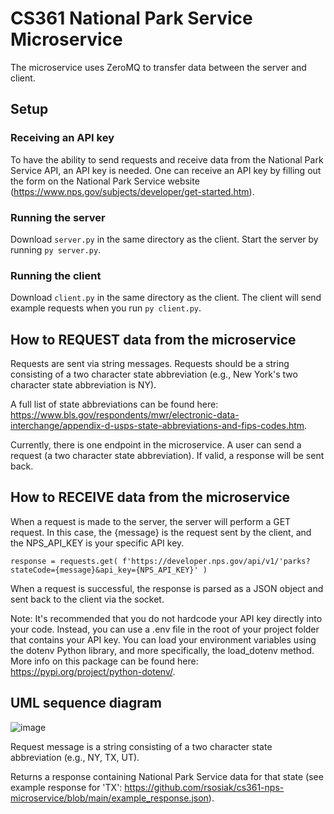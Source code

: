 # CS361 National Park Service Microservice

The microservice uses ZeroMQ to transfer data between the server and client.

## Setup

### Receiving an API key
To have the ability to send requests and receive data from the National Park Service API, an API key is needed. One can receive an API key by filling out the form on the National Park Service website (https://www.nps.gov/subjects/developer/get-started.htm).

### Running the server
Download `server.py` in the same directory as the client. Start the server by running `py server.py`.

### Running the client
Download `client.py` in the same directory as the client. The client will send example requests when you run `py client.py`.

## How to REQUEST data from the microservice
Requests are sent via string messages. Requests should be a string consisting of a two character state abbreviation (e.g., New York's two character state abbreviation is NY). 

A full list of state abbreviations can be found here: https://www.bls.gov/respondents/mwr/electronic-data-interchange/appendix-d-usps-state-abbreviations-and-fips-codes.htm.

Currently, there is one endpoint in the microservice. A user can send a request (a two character state abbreviation). If valid, a response will be sent back.

## How to RECEIVE data from the microservice

When a request is made to the server, the server will perform a GET request. In this case, the {message} is the request sent by the client, and the NPS_API_KEY is your specific API key.

`
response = requests.get(
f'https://developer.nps.gov/api/v1/'parks?stateCode={message}&api_key={NPS_API_KEY}'
)
`

When a request is successful, the response is parsed as a JSON object and sent back to the client via the socket.

Note: It's recommended that you do not hardcode your API key directly into your code. Instead, you can use a .env file in the root of your project folder that contains your API key. You can load your environment variables using the dotenv Python library, and more specifically, the load_dotenv method. More info on this package can be found here: https://pypi.org/project/python-dotenv/.

## UML sequence diagram

![image](https://user-images.githubusercontent.com/47833214/235327739-038d99b2-1c9a-41a8-a769-c66f56874b6e.png)

Request message is a string consisting of a two character state abbreviation (e.g., NY, TX, UT).

Returns a response containing National Park Service data for that state (see example response for 'TX': https://github.com/rsosiak/cs361-nps-microservice/blob/main/example_response.json).
